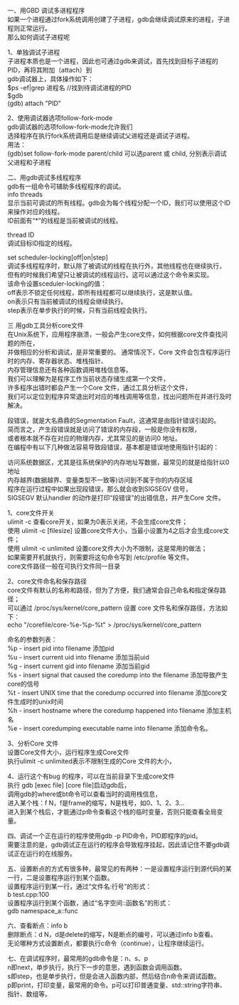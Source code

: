 一、用GBD 调试多进程程序  
如果一个进程通过fork系统调用创建了子进程，gdb会继续调试原来的进程，子进程则正常运行。  
那么如何调试子进程呢
 
1、单独调试子进程  
子进程本质也是一个进程，因此也可通过gdb来调试，首先找到目标子进程的PID，再将其附加（attach）到  
gdb调试器上，具体操作如下：  
$ps -ef|grep 进程名 //找到待调试进程的PID  
$gdb  
(gdb) attach "PID"
 
2、使用调试器选项follow-fork-mode  
gdb调试器的选项follow-fork-mode允许我们  
选择程序在执行fork系统调用后是继续调试父进程还是调试子进程。  
用法：  
(gdb)set follow-fork-mode parent/child 可以选parent 或 child, 分别表示调试父进程和子进程
 
二、用gdb调试多线程程序  
gdb有一组命令可辅助多线程程序的调试。  
info threads  
显示当前可调试的所有线程。gdb会为每个线程分配一个ID，我们可以使用这个ID来操作对应的线程。  
ID前面有“*”的线程是当前被调试的线程。
 
thread ID  
调试目标ID指定的线程。
 
set scheduler-locking[off|on|step]  
调试多线程程序时，默认除了被调试的线程在执行外，其他线程也在继续执行，  
但有的时候我们希望只让被调试的线程运行。这可以通过这个命令来实现。  
该命令设置sceduler-locking的值：  
off表示不锁定任何线程，即所有线程都可以继续执行，这是默认值。  
on表示只有当前被调试的线程会继续执行。  
step表示在单步执行的时候，只有当前线程会执行。
 
三 用gdb工具分析core文件  
在Unix系统下，应用程序崩溃，一般会产生core文件，如何根据core文件查找问题的所在，  
并做相应的分析和调试，是非常重要的。   通常情况下，Core 文件会包含程序运行时的内存、寄存器状态、堆栈指针、  
内存管理信息还有各种函数调用堆栈信息等。  
我们可以理解为是程序工作当前状态存储生成第一个文件，  
许多程序出错时都会产生一个Core 文件，通过工具分析这个文件，  
我们可以定位到程序异常退出时对应的堆栈调用等信息，找出问题所在并进行及时解决。
 
段错误，就是大名鼎鼎的Segmentation Fault，这通常是由指针错误引起的。  
简而言之，产生段错误就是访问了错误的内存段，一般是你没有权限，  
或者根本就不存在对应的物理内存，尤其常见的是访问0 地址。  
在编程中有以下几种做法容易导致段错误，基本都是错误地使用指针引起的：
 
访问系统数据区，尤其是往系统保护的内存地址写数据，最常见的就是给指针以0地址  
内存越界(数据越界、变量类型不一致等)访问到不属于你的内存区域  
程序在运行过程中如果出现段错误，那么就会收到SIGSEGV 信号，  
SIGSEGV 默认handler 的动作是打印“段错误”的出错信息，并产生Core 文件。
 
1、core文件开关  
ulimit -c 查看core开关，如果为0表示关闭，不会生成core文件；  
使用 ulimit -c [filesize] 设置core文件大小，当最小设置为4之后才会生成core文件；  
使用 ulimit -c unlimited 设置core文件大小为不限制，这是常用的做法；  
如果需要开机就执行，则需要将这句命令写到 /etc/profile 等文件。  
core文件路径一般在可执行文件同一目录
 
2、core文件命名和保存路径  
core文件有默认的名称和路径，但为了方便，我们通常会自己命名和指定保存路径；  
可以通过 /proc/sys/kernel/core_pattern 设置 core 文件名和保存路径，方法如下：  
echo "/corefile/core-%e-%p-%t" > /proc/sys/kernel/core_pattern
 
命名的参数列表：  
%p - insert pid into filename 添加pid  
%u - insert current uid into filename 添加当前uid  
%g - insert current gid into filename 添加当前gid  
%s - insert signal that caused the coredump into the filename 添加导致产生core的信号  
%t - insert UNIX time that the coredump occurred into filename 添加core文件生成时的unix时间  
%h - insert hostname where the coredump happened into filename 添加主机名  
%e - insert coredumping executable name into filename 添加命令名。
 
3、分析Core 文件  
设置Core文件大小，运行程序生成Core文件  
执行ulimit -c unlimited表示不限制生成的Core 文件的大小，
 
4、运行这个有bug 的程序，可以在当前目录下生成core文件  
执行 gdb [exec file] [core file]启动gdb后，  
调用gdb的where或bt命令可以查看当时的调用栈信息，  
进入某个栈：f N，f是frame的缩写，N是栈号，如0、1、2、3...  
进入到某个栈后，才能通过p命令查看这个栈的临时变量，否则只能查看全局变量。
 
四、调试一个正在运行的程序使用gdb -p PID命令，PID即程序的pid。  
需要注意的是，gdb调试正在运行的程序会导致程序挂起，因此请记住不要gdb调试正在运行的在线服务。
 
五、设置断点的方式有很多种，最常见的有两种：一是设置程序运行到源代码的某一行，二是设置程序运行到某个函数。  
设置程序运行到某一行，通过“文件名:行号”的形式：  
b test.cpp:100  
设置程序运行到某个函数，通过“名字空间::函数名”的形式：  
gdb namespace_a::func
 
六、查看断点：info b  
删除断点：d N，d是delete的缩写，N是断点的编号，可以通过info b查看。  
无论哪种方式设置断点，都要执行c命令（continue），让程序继续运行。
 
七、在调试程序时，最常用的gdb命令是：n、s、p  
n即next，单步执行，执行下一步的意思，遇到函数会调用函数。  
s即step，也是单步执行，但是会进入函数内部，然后结合n命令来调试函数。  
p即print，打印变量，最常用的命令。p可以打印普通变量、std::string字符串、指针、数组等。